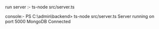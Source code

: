 run server :- ts-node src/server.ts

console:- PS C:\admin\backend> ts-node src/server.ts
Server running on port 5000
MongoDB Connected